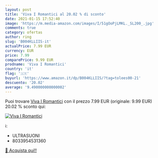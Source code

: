 ```yaml
---
layout: post
title: 'Viva I Romantici al 20.02 % di sconto'
date: 2021-01-15 17:52:40
image: 'https://m.media-amazon.com/images/I/51gOoPjLMKL._SL200_.jpg'
comments: true
category: ofertas
author: ring
slug: 'B004KLLIIS-it'
actualPrice: 7.99 EUR
currency: EUR
price: 7.99
comparePrice: 9.99 EUR
prodname: 'Viva I Romantici'
country: 'it'
flag: '🇮🇹'
buyurl: 'https://www.amazon.it/dp/B004KLLIIS/?tag=tolees00-21'
descuento: '20.02'
average: '9.490000000000002'
---
```


Puoi trovare [Viva I Romantici](https://www.amazon.it/dp/B004KLLIIS/?tag=tolees00-21) con il prezzo 7.99 EUR (originale: 9.99 EUR) 20.02 % sconto qui:

[![Viva I Romantici](https://m.media-amazon.com/images/I/51gOoPjLMKL._SL200_.jpg)](https://www.amazon.it/dp/B004KLLIIS/?tag=tolees00-21)

ℹ️:

- ULTRASUONI
- 8033954531360

[🛒 Acquista qui!!](https://www.amazon.it/dp/B004KLLIIS/?tag=tolees00-21)
